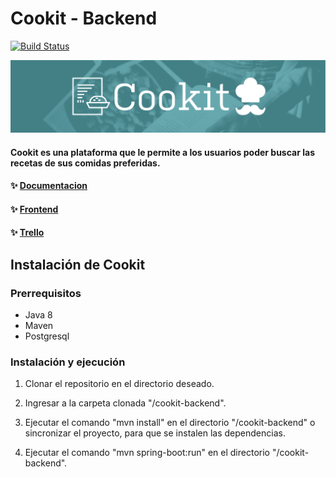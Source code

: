 # Cookit - Backend

[![Build Status](https://travis-ci.org/DaniVillegas14/cookit-backend.svg?branch=master)](https://travis-ci.org/DaniVillegas14/cookit-backend)

<img src="https://raw.githubusercontent.com/DaniVillegas14/cookit-doc/master/cookit-logo.png" alt="logo">

#### Cookit es una plataforma que le permite a los usuarios poder buscar las recetas de sus comidas preferidas.

#### :sparkles: [Documentacion](https://github.com/DaniVillegas14/cookit-doc)

#### :sparkles: [Frontend](https://github.com/UrielQuevedo/cookit-frontend)

#### :sparkles: [Trello](https://trello.com/b/MwcjqI5k/cookit)

## Instalación de Cookit

### Prerrequisitos

- Java 8
- Maven
- Postgresql

### Instalación y ejecución

1) Clonar el repositorio en el directorio deseado.

2) Ingresar a la carpeta clonada "/cookit-backend".

3) Ejecutar el comando "mvn install" en el directorio "/cookit-backend" o sincronizar el proyecto, para que se instalen las dependencias.

4) Ejecutar el comando "mvn spring-boot:run" en el directorio "/cookit-backend".
